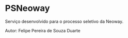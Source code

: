 # PSNeoway
Serviço desenvolvido para o processo seletivo da Neoway.

Autor: Felipe Pereira de Souza Duarte
